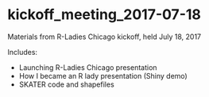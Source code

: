 # kickoff_meeting_2017-07-18
Materials from R-Ladies Chicago kickoff, held July 18, 2017

Includes:
* Launching R-Ladies Chicago presentation
* How I became an R lady presentation (Shiny demo)
* SKATER code and shapefiles
